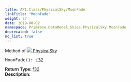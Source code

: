 ```yaml
---
title: API:Class/PhysicalSky/MoonFade
linkTitle: "MoonFade"
weight: 77
date: 2019-08-02
namespace: Primrose.DataModel.Skies.PhysicalSky.MoonFade
deprecated: false
no_list: true
---
```

Method of <a href="/docs/api-reference/Class/PhysicalSky"><img src="/icons/silk/sky.png"/>&nbsp;PhysicalSky</a>
<pre class="method-declaration">
MoonFade(): <a class="type" href="/docs/api-reference/System/Primitives#single">f32</a></pre>
<b>Return Type: </b>
<a class="type" href="/docs/api-reference/System/Primitives#single">f32</a>
<br/>
<b>Description: </b>